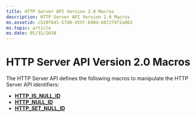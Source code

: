 ```yaml
---
title: HTTP Server API Version 2.0 Macros
description: HTTP Server API Version 2.0 Macros
ms.assetid: c529f0d1-57d0-455f-b98d-607279f2a062
ms.topic: article
ms.date: 05/31/2018
---
```


# HTTP Server API Version 2.0 Macros

The HTTP Server API defines the following macros to manipulate the HTTP Server API identifiers:

-   [**HTTP\_IS\_NULL\_ID**](/windows/desktop/api/http/nf-http-http_is_null_id)
-   [**HTTP\_NULL\_ID**](https://msdn.microsoft.com/en-us/library/Aa364541(v=VS.85).aspx)
-   [**HTTP\_SET\_NULL\_ID**](/windows/desktop/api/http/nf-http-http_set_null_id)

 

 




